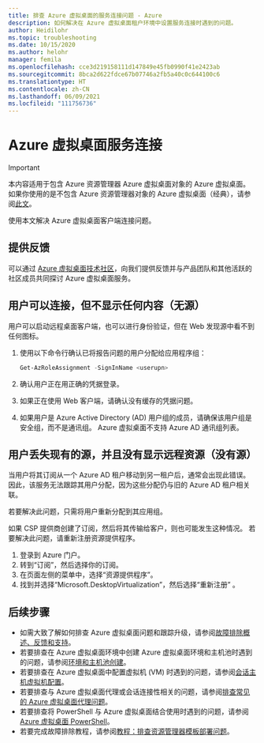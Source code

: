 ```yaml
---
title: 排查 Azure 虚拟桌面的服务连接问题 - Azure
description: 如何解决在 Azure 虚拟桌面租户环境中设置服务连接时遇到的问题。
author: Heidilohr
ms.topic: troubleshooting
ms.date: 10/15/2020
ms.author: helohr
manager: femila
ms.openlocfilehash: cce3d219158111d147849e45fb0990f41e2423ab
ms.sourcegitcommit: 8bca2d622fdce67b07746a2fb5a40c0c644100c6
ms.translationtype: HT
ms.contentlocale: zh-CN
ms.lasthandoff: 06/09/2021
ms.locfileid: "111756736"
---
```

# <a name="azure-virtual-desktop-service-connections"></a>Azure 虚拟桌面服务连接

>[!IMPORTANT]
>本内容适用于包含 Azure 资源管理器 Azure 虚拟桌面对象的 Azure 虚拟桌面。 如果你使用的是不包含 Azure 资源管理器对象的 Azure 虚拟桌面（经典），请参阅[此文](./virtual-desktop-fall-2019/troubleshoot-service-connection-2019.md)。

使用本文解决 Azure 虚拟桌面客户端连接问题。

## <a name="provide-feedback"></a>提供反馈

可以通过 [Azure 虚拟桌面技术社区](https://techcommunity.microsoft.com/t5/Windows-Virtual-Desktop/bd-p/WindowsVirtualDesktop)，向我们提供反馈并与产品团队和其他活跃的社区成员共同探讨 Azure 虚拟桌面服务。

## <a name="user-connects-but-nothing-is-displayed-no-feed"></a>用户可以连接，但不显示任何内容（无源）

用户可以启动远程桌面客户端，也可以进行身份验证，但在 Web 发现源中看不到任何图标。

1. 使用以下命令行确认已将报告问题的用户分配给应用程序组：

     ```powershell
     Get-AzRoleAssignment -SignInName <userupn>
     ```

2. 确认用户正在用正确的凭据登录。

3. 如果正在使用 Web 客户端，请确认没有缓存的凭据问题。

4. 如果用户是 Azure Active Directory (AD) 用户组的成员，请确保该用户组是安全组，而不是通讯组。 Azure 虚拟桌面不支持 Azure AD 通讯组列表。

## <a name="user-loses-existing-feed-and-no-remote-resource-is-displayed-no-feed"></a>用户丢失现有的源，并且没有显示远程资源（没有源）

当用户将其订阅从一个 Azure AD 租户移动到另一租户后，通常会出现此错误。 因此，该服务无法跟踪其用户分配，因为这些分配仍与旧的 Azure AD 租户相关联。

若要解决此问题，只需将用户重新分配到其应用组。

如果 CSP 提供商创建了订阅，然后将其传输给客户，则也可能发生这种情况。 若要解决此问题，请重新注册资源提供程序。

1. 登录到 Azure 门户。
2. 转到“订阅”，然后选择你的订阅。
3. 在页面左侧的菜单中，选择“资源提供程序”。
4. 找到并选择“Microsoft.DesktopVirtualization”，然后选择“重新注册” 。

## <a name="next-steps"></a>后续步骤

- 如需大致了解如何排查 Azure 虚拟桌面问题和跟踪升级，请参阅[故障排除概述、反馈和支持](troubleshoot-set-up-overview.md)。
- 若要排查在 Azure 虚拟桌面环境中创建 Azure 虚拟桌面环境和主机池时遇到的问题，请参阅[环境和主机池创建](troubleshoot-set-up-issues.md)。
- 若要排查在 Azure 虚拟桌面中配置虚拟机 (VM) 时遇到的问题，请参阅[会话主机虚拟机配置](troubleshoot-vm-configuration.md)。
- 若要排查与 Azure 虚拟桌面代理或会话连接性相关的问题，请参阅[排查常见的 Azure 虚拟桌面代理问题](troubleshoot-agent.md)。
- 若要排查将 PowerShell 与 Azure 虚拟桌面结合使用时遇到的问题，请参阅 [Azure 虚拟桌面 PowerShell](troubleshoot-powershell.md)。
- 若要完成故障排除教程，请参阅[教程：排查资源管理器模板部署问题](../azure-resource-manager/templates/template-tutorial-troubleshoot.md)。
